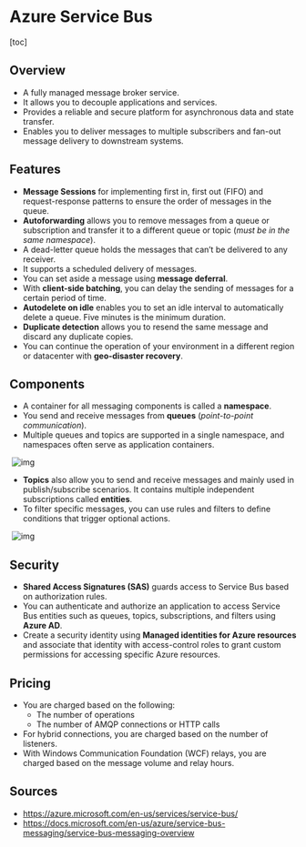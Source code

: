 # Azure Service Bus

[toc]

## Overview

- A fully managed message broker service.
- It allows you to decouple applications and services. 
- Provides a reliable and secure platform for asynchronous data and state transfer.
- Enables you to deliver messages to multiple subscribers and fan-out message delivery to downstream systems.



## Features

- **Message Sessions** for implementing first in, first out (FIFO) and request-response patterns to ensure the order of messages in the queue.
- **Autoforwarding** allows you to remove messages from a queue or subscription and transfer it to a different queue or topic (*must be in the same namespace*).
- A dead-letter queue holds the messages that can’t be delivered to any receiver.
- It supports a scheduled delivery of messages.
- You can set aside a message using **message deferral**.
- With **client-side batching**, you can delay the sending of messages for a certain period of time.
- **Autodelete on idle** enables you to set an idle interval to automatically delete a queue. Five minutes is the minimum duration.
- **Duplicate detection** allows you to resend the same message and discard any duplicate copies.
- You can continue the operation of your environment in a different region or datacenter with **geo-disaster recovery**.



## Components

- A container for all messaging components is called a **namespace**.
- You send and receive messages from **queues** (*point-to-point communication*).
- Multiple queues and topics are supported in a single namespace, and namespaces often serve as application containers.

​          ![img](https://pocket-image-cache.com//filters:no_upscale()/https%3A%2F%2Fk2y3h8q6.stackpathcdn.com%2Fwp-content%2Fuploads%2F2020%2F09%2Fazure-service-bus-1.png)                            

- **Topics** also allow you to send and receive messages  and mainly used in publish/subscribe scenarios. It contains multiple  independent subscriptions called **entities**.
- To filter specific messages, you can use rules and filters to define conditions that trigger optional actions.

​          ![img](https://pocket-image-cache.com//filters:no_upscale()/https%3A%2F%2Fk2y3h8q6.stackpathcdn.com%2Fwp-content%2Fuploads%2F2020%2F09%2Fazure-service-bus-2.png)                            



## Security

- **Shared Access Signatures (SAS)** guards access to Service Bus based on authorization rules.
- You can authenticate and authorize an application to access  Service Bus entities such as queues, topics, subscriptions, and filters  using **Azure AD**.
- Create a security identity using **Managed identities for Azure resources** and associate that identity with access-control roles to grant custom permissions for accessing specific Azure resources.



## Pricing

- You are charged based on the following:
  - The number of operations
  - The number of AMQP connections or HTTP calls
- For hybrid connections, you are charged based on the number of listeners.
- With Windows Communication Foundation (WCF) relays, you are charged based on the message volume and relay hours.



## Sources

- https://azure.microsoft.com/en-us/services/service-bus/   
- https://docs.microsoft.com/en-us/azure/service-bus-messaging/service-bus-messaging-overview